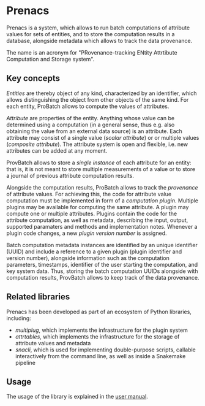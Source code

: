 # Prenacs

Prenacs is a system, which allows to run batch computations of attribute
values for sets of entities, and to store the computation results in a
database, alongside metadata which allows to track the data provenance.

The name is an acronym for
"PRovenance-tracking ENtity Attrtibute Computation and Storage system".

## Key concepts

_Entities_ are thereby object of any kind, characterized by an identifier,
which allows distinguishing the object from other objects of the same kind.
For each entity, ProBatch allows to compute the values of attributes.

_Attribute_ are properties of the entity. Anything whose value can be
determined using a computation (in a general sense, thus e.g. also obtaining
the value from an external data source) is an attribute. Each attribute may
consist of a single value (_scalar attribute_) or or multiple values
(_composite attribute_). The attribute system is open and flexible, i.e. new
attributes can be added at any moment.

ProvBatch allows to store a _single instance_ of each attribute for an entity:
that is, it is not meant to store multiple measurements of a value or
to store a journal of previous attribute computation results.

Alongside the computation results, ProBatch allows to track the _provenance_ of
attribute values. For achieving this, the code for attribute value computation
must be implemented in form of a _computation plugin_. Multiple plugins
may be available for computing the same attribute. A plugin may compute one
or multiple attributes. Plugins contain the code for the attribute computation,
as well as metadata, describing the input, output, supported paramaters and
methods and implementation notes. Whenever a plugin code changes, a
new _plugin version number_ is assigned.

Batch computation metadata instances are identified by an unique identifier
(UUID) and include a reference to a given plugin (plugin identifier and version
number), alongside information such as the computation parameters, timestamps,
identifier of the user starting the computation, and key system data.
Thus, storing the batch computation UUIDs alongside with computation results,
ProvBatch allows to keep track of the data provenance.

## Related libraries

Prenacs has been developed as part of an ecosystem of Python libraries,
including:
- _multiplug_, which implements the infrastructure for the plugin system
- _attrtables_, which implements the infrastructure for the storage of
  attribute values and metadata
- _snacli_, which is used for implementing double-purpose scripts, callable
  interactively from the command line, as well as inside a Snakemake pipeline

## Usage

The usage of the library is explained in the
 [user manual](https://github.com/ggonnella/prenacs/blob/main/docs/usage.md).
